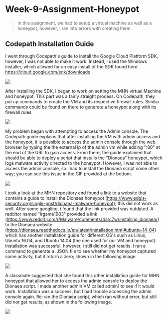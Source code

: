 # Week-9-Assignment-Honeypot
> In this assignment, we had to setup a virtual machine as well as a honeypot, however, I ran into errors with creating them.
## Codepath Installation Guide

I went through Codepath's guide to install the Google Cloud Platform SDK, however, I was not able to make it work. Instead, I used the Windows installer, which allowed for an easy install of the SDK found here: https://cloud.google.com/sdk/downloads

<img src="https://i.imgur.com/y5ofYr4.png"/>

After Installing the SDK, I began to work on setting the MHN virtual Machine and honeypot. This part was a fairly straight process. On Codepath, they put up commands to create the VM and its respective firewall rules. Similar commands could be found on there to generate a honeypot along with its firewall rules

<img src="https://i.imgur.com/XbW4xyL.png"/>

My problem began with attempting to access the Admin console. The Codepath guide explains that after installing the VM with admin access and the honeypot, it is possible to access the admin console through the web browser by typing the the external ip of the admin vm while adding ":80" at the end of the URL to gain access. From there, the guide explained that should be able to deploy a script that installs the "Dionaea" honeypot, which logs malware activity directed to the honeypot. However, I was not able to access the admin console, so i had to install the Dionaea script some other way; you can see this issue in the GIF provided at the bottom. 

<img src="https://i.imgur.com/bXPQRkV.gif"/>

I took a look at the MHN repository and found a link to a website that contains a guide to install the Dionaea honeypot (https://www.edgis-security.org/single-post/dionaea-malware-honeypot); this did not work as well. After some googling, i found that the link provided was outdated. A redditor named "lrgame1983" provided a link (https://www.reddit.com/r/Malware/comments/4arc7w/installing_dionaea/) to the Dionaea website (https://dionaea.readthedocs.io/en/latest/installation.html#ubuntu-14-04) which has another installation guide for different OS's such as Linux, Ubuntu 16.04, and Ubuntu 14.04 (the one used for our VM and honeypot). Installation was successful, however, i still did not get results. I ran a command to generate a .JSON file to see whether my honeypot captured some activity, but it return a zero; shown in the following image.

<img src="https://i.imgur.com/T5QwVRP.png?1"/>

A classmate suggested that she found this other installation guide for MHN honeypot that allowed her to access the admin console to deploy the Dionaea script. I made another admin VM called admin1 to see if it would work. Installation was a success, but I had trouble accessing the admin console again. Re-ran the Dionaea script, which ran without error, but still did not get results; as shown in the following image.

<img src="https://i.imgur.com/RO3b0go.png?1"/>


